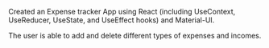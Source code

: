Created an Expense tracker App using React (including UseContext, UseReducer, UseState, and UseEffect hooks) and Material-UI.

The user is able to add and delete different types of expenses and incomes. 
